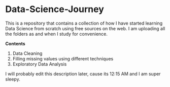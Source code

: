 # Data-Science-Journey
This is a repository that contains a collection of how I have started learning Data Science from scratch using free sources on the web. I am uploading all the folders as and when I study for convenience.

**Contents**
1) Data Cleaning
2) Filling missing values using different techniques
3) Exploratory Data Analysis

I will probably edit this description later, cause its 12:15 AM and I am super sleepy.
